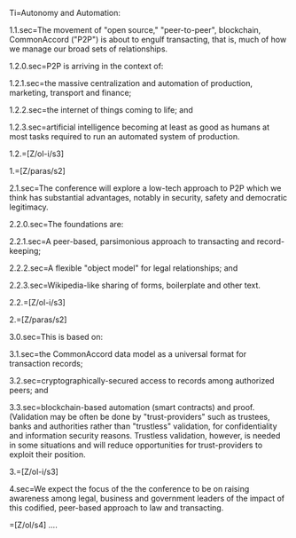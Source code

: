 Ti=Autonomy and Automation:

1.1.sec=The movement of "open source," "peer-to-peer", blockchain, CommonAccord ("P2P") is about to engulf transacting, that is, much of how we manage our broad sets of relationships. 

1.2.0.sec=P2P is arriving in the context of:

1.2.1.sec=the massive centralization and automation of production, marketing, transport and finance;

1.2.2.sec=the internet of things coming to life; and 

1.2.3.sec=artificial intelligence becoming at least as good as humans at most tasks required to run an automated system of production. 

1.2.=[Z/ol-i/s3]

1.=[Z/paras/s2]

2.1.sec=The conference will explore a low-tech approach to P2P which we think has substantial advantages, notably in security, safety and democratic legitimacy.  

2.2.0.sec=The foundations are:

2.2.1.sec=A peer-based, parsimonious approach to transacting and record-keeping;

2.2.2.sec=A flexible "object model" for legal relationships; and  

2.2.3.sec=Wikipedia-like sharing of forms, boilerplate and other text.

2.2.=[Z/ol-i/s3]

2.=[Z/paras/s2]

3.0.sec=This is based on:

3.1.sec=the CommonAccord data model as a universal format for transaction records;

3.2.sec=cryptographically-secured access to records among authorized peers; and 

3.3.sec=blockchain-based automation (smart contracts) and proof.  (Validation may be often be done by "trust-providers" such as trustees, banks and authorities rather than "trustless" validation, for confidentiality and information security reasons.  Trustless validation, however, is needed in some situations and will reduce opportunities for trust-providers to exploit their position.

3.=[Z/ol-i/s3]

4.sec=We expect the focus of the the conference to be on raising awareness among legal, business and government leaders of the impact of this codified, peer-based approach to law and transacting. 

=[Z/ol/s4]
....